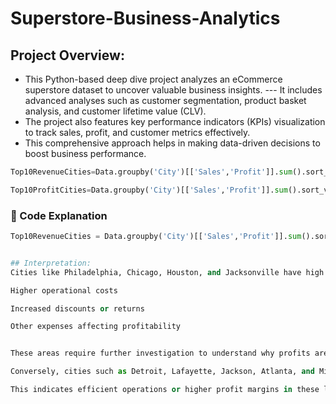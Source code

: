# Superstore-Business-Analytics
## Project Overview:
- This Python-based deep dive project analyzes an eCommerce superstore dataset to uncover valuable business insights. --- It includes advanced analyses such as customer segmentation, product basket analysis, and customer lifetime value (CLV). 
- The project also features key performance indicators (KPIs) visualization to track sales, profit, and customer metrics effectively.
- This comprehensive approach helps in making data-driven decisions to boost business performance.

```python
Top10RevenueCities=Data.groupby('City')[['Sales','Profit']].sum().sort_values(by='Sales',ascending=False).head(10)

Top10ProfitCities=Data.groupby('City')[['Sales','Profit']].sum().sort_values(by='Profit',ascending=False).head(10)
```
### 🔹 Code Explanation

```python
Top10RevenueCities = Data.groupby('City')[['Sales','Profit']].sum().sort_values(by='Sales', ascending=False).head(10)


## Interpretation:
Cities like Philadelphia, Chicago, Houston, and Jacksonville have high sales but show negative profits, possibly due to:

Higher operational costs

Increased discounts or returns

Other expenses affecting profitability


These areas require further investigation to understand why profits are negative despite good sales.

Conversely, cities such as Detroit, Lafayette, Jackson, Atlanta, and Minneapolis have moderate or low sales but are among the top profit earners.

This indicates efficient operations or higher profit margins in these locations, contributing positively to overall profitability.
